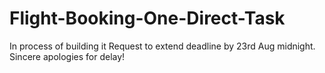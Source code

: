 # Flight-Booking-One-Direct-Task
In process of building it 
Request to extend deadline by 23rd Aug midnight. 
Sincere apologies for delay!
